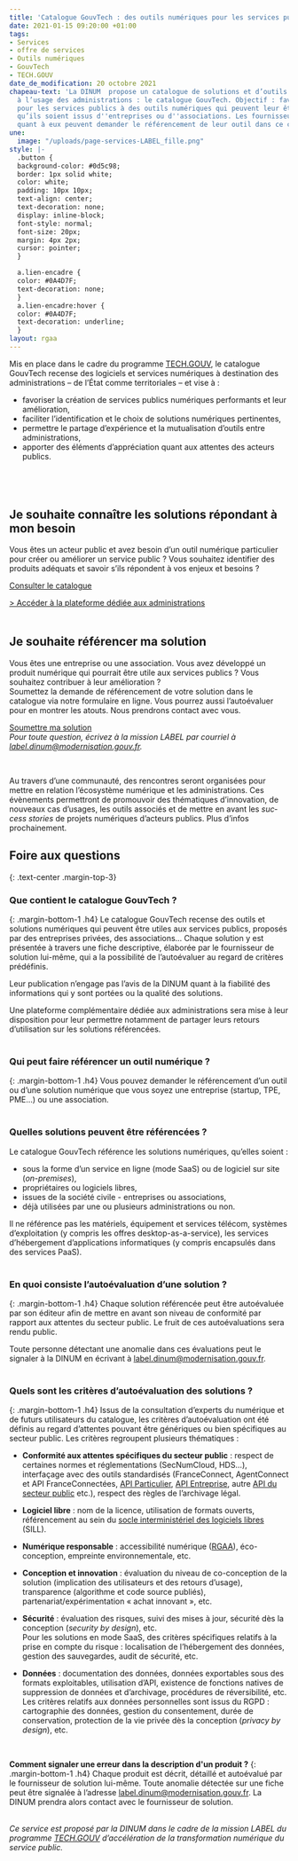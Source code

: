 ```yaml
---
title: 'Catalogue GouvTech : des outils numériques pour les services publics'
date: 2021-01-15 09:20:00 +01:00
tags:
- Services
- offre de services
- Outils numériques
- GouvTech
- TECH.GOUV
date_de_modification: 20 octobre 2021
chapeau-text: 'La DINUM  propose un catalogue de solutions et d’outils numériques,
  à l’usage des administrations : le catalogue GouvTech. Objectif : favoriser le recours
  pour les services publics à des outils numériques qui peuvent leur être utiles,
  qu’ils soient issus d''entreprises ou d''associations. Les fournisseurs de solutions
  quant à eux peuvent demander le référencement de leur outil dans ce catalogue.'
une:
  image: "/uploads/page-services-LABEL_fille.png"
style: |-
  .button {
  background-color: #0d5c98;
  border: 1px solid white;
  color: white;
  padding: 10px 10px;
  text-align: center;
  text-decoration: none;
  display: inline-block;
  font-style: normal;
  font-size: 20px;
  margin: 4px 2px;
  cursor: pointer;
  }

  a.lien-encadre {
  color: #0A4D7F;
  text-decoration: none;
  }
  a.lien-encadre:hover {
  color: #0A4D7F;
  text-decoration: underline;
  }
layout: rgaa
---
```


Mis en place dans le cadre du programme [TECH.GOUV](https://www.numerique.gouv.fr/publications/tech-gouv-strategie-et-feuille-de-route-2019-2021/), le catalogue GouvTech recense des logiciels et services numériques à destination des administrations – de l’État comme territoriales – et vise à :

* favoriser la création de services publics numériques performants et leur amélioration,
* faciliter l’identification et le choix de solutions numériques pertinentes,
* permettre le partage d’expérience et la mutualisation d’outils entre administrations,
* apporter des éléments d’appréciation quant aux attentes des acteurs publics.
<br>
<br>

<div class="exergue" style="margin-bottom: 20px"> <figure class="image-left" style="width: 4%; margin-top: 0.4rem;"><img src="/uploads/fleche-droite.png" alt=""></figure> <h2 class="margin-bottom-1 h3" id="je-souhaite-connaître-les-solutions-répondant-à-mon-besoin">Je souhaite connaître les solutions répondant à mon besoin</h2> <p>Vous êtes un acteur public et avez besoin d’un outil numérique particulier pour créer ou améliorer un service public ? Vous souhaitez identifier des produits adéquats et savoir s’ils répondent à vos enjeux et besoins ?</p> <p><a href="https://catalogue.numerique.gouv.fr/" class="button" title="Consulter le catalogue - Lien externe">Consulter le catalogue</a></p> <p><a class="lien-encadre" href="https://mon.catalogue.numerique.gouv.fr/">&gt; Accéder à la plateforme dédiée aux administrations</a></p></div>
<div class="exergue"> <figure class="image-left" style="width: 4%; margin-top: 0.4rem;"><img src="/uploads/fleche-droite.png" alt=""></figure> <h2 class="margin-bottom-1 h3" id="je-souhaite-référencer-ma-solution">Je souhaite référencer ma solution</h2> <p>Vous êtes une entreprise ou une association. Vous avez développé un produit numérique qui pourrait être utile aux services publics ? Vous souhaitez contribuer à leur amélioration ? <br>Soumettez la demande de référencement de votre solution dans le catalogue via notre formulaire en ligne. Vous pourrez aussi l’autoévaluer pour en montrer les atouts. Nous prendrons contact avec vous.</p> <p><a href="https://mon.catalogue.numerique.gouv.fr/" class="button" title="Soumettre ma solution - Lien externe">Soumettre ma solution</a> <br> <i>Pour toute question, écrivez à la mission LABEL par courriel à <a class="lien-encadre" href="mailto:label.dinum@modernisation.gouv.fr">label.dinum@modernisation.gouv.fr</a>.</i></p> </div>
<br>

Au travers d’une communauté, des rencontres seront organisées pour mettre en relation l’écosystème numérique et les administrations. Ces évènements permettront de promouvoir des thématiques d’innovation, de nouveaux cas d’usages, les outils associés et de mettre en avant les <i><span lang="en">success stories</span></i> de projets numériques d’acteurs publics. Plus d’infos prochainement.

## **Foire aux questions**
{: .text-center .margin-top-3}

### **Que contient le catalogue GouvTech ?**
{: .margin-bottom-1 .h4}
Le catalogue GouvTech recense des outils et solutions numériques qui peuvent être utiles aux services publics, proposés par des entreprises privées, des associations…
Chaque solution y est présentée à travers une fiche descriptive, élaborée par le fournisseur de solution lui-même, qui a la possibilité de l’autoévaluer au regard de critères prédéfinis.

Leur publication n’engage pas l’avis de la DINUM quant à la fiabilité des informations qui y sont portées ou la qualité des solutions.

Une plateforme complémentaire dédiée aux administrations sera mise à leur disposition pour leur permettre notamment de partager leurs retours d’utilisation sur les solutions référencées.
<br>
<br>

### **Qui peut faire référencer un outil numérique ?**
{: .margin-bottom-1 .h4}
Vous pouvez demander le référencement d’un outil ou d’une solution numérique que vous soyez une entreprise (startup, TPE, PME…) ou une association.
<br>
<br>

<h3 class="margin-bottom-1 h4"><strong>Quelles solutions peuvent être référencées ?</strong></h3> <p>Le catalogue GouvTech référence les solutions numériques, qu’elles soient :</p> <ul> <li>sous la forme d’un service en ligne (mode SaaS) ou de logiciel sur site (<span lang="en"><em>on-premises</em></span>),</li> <li>propriétaires ou logiciels libres,</li> <li>issues de la société civile  - entreprises ou associations,</li> <li>déjà utilisées par une ou plusieurs administrations ou non.</li> </ul>
Il ne référence pas les matériels, équipement et services télécom, systèmes d’exploitation (y compris les offres desktop-as-a-service), les services d’hébergement d’applications informatiques (y compris encapsulés dans des services PaaS).
<br>
<br>

### **En quoi consiste l’autoévaluation d’une solution ?**
{: .margin-bottom-1 .h4}
Chaque solution référencée peut être autoévaluée par son éditeur afin de mettre en avant son niveau de conformité par rapport aux attentes du secteur public. Le fruit de ces autoévaluations sera rendu public.

Toute personne détectant une anomalie dans ces évaluations peut le signaler à la DINUM en écrivant à [label.dinum@modernisation.gouv.fr](mailto:label.dinum@modernisation.gouv.fr).
<br>
<br>

### **Quels sont les critères d’autoévaluation des solutions ?**
{: .margin-bottom-1 .h4}
Issus de la consultation d’experts du numérique et de futurs utilisateurs du catalogue, les critères d’autoévaluation ont été définis au regard d’attentes pouvant être génériques ou bien spécifiques au secteur public. Les critères regroupent plusieurs thématiques :

<ul> <li> <p><strong>Conformité aux attentes spécifiques du secteur public</strong> : respect de certaines normes et réglementations (SecNumCloud, HDS…), interfaçage avec des outils standardisés (FranceConnect, AgentConnect et API FranceConnectées, <a href="https://api.gouv.fr/les-api/api-particulier" title="API Particulier - Lien externe">API Particulier</a>, <a href="https://api.gouv.fr/les-api/api-entreprise" title="API Entreprise - Lien externe">API Entreprise</a>, autre <a href="https://api.gouv.fr/" title="API du secteur public - Lien externe">API du secteur public</a> etc.), respect des règles de l’archivage légal.</p> </li> <li> <p><strong>Logiciel libre</strong> : nom de la licence, utilisation de formats ouverts, référencement au sein du <a href="https://sill.etalab.gouv.fr/" title="Socle interministériel des logiciels libres - Lien externe">socle interministériel des logiciels libres</a> (SILL).</p> </li> <li> <p><strong>Numérique responsable</strong> : accessibilité numérique (<a href="https://www.numerique.gouv.fr/publications/rgaa-accessibilite/">RGAA</a>), éco-conception, empreinte environnementale, etc.</p> </li> <li> <p><strong>Conception et innovation</strong> : évaluation du niveau de co-conception de la solution (implication des utilisateurs et des retours d’usage), transparence (algorithme et code source publiés), partenariat/expérimentation « achat innovant », etc.</p> </li> <li> <p><strong>Sécurité</strong> : évaluation des risques, suivi des mises à jour, sécurité dès la conception (<span lang="en"><em>security by design</em></span>), etc. <br>Pour les solutions en mode SaaS, des critères spécifiques relatifs à la prise en compte du risque : localisation de l’hébergement des données, gestion des sauvegardes, audit de sécurité, etc.</p> </li> <li> <p><strong>Données</strong> : documentation des données, données exportables sous des formats exploitables, utilisation d’API, existence de fonctions natives de suppression de données et d’archivage, procédures de réversibilité, etc. Les critères relatifs aux données personnelles sont issus du RGPD : cartographie des données, gestion du consentement, durée de conservation, protection de la vie privée dès la conception (<em>privacy by design</em>), etc.</p> </li></ul>
<br>

**Comment signaler une erreur dans la description d'un produit ?**
{: .margin-bottom-1 .h4}
Chaque produit est décrit, détaillé et autoévalué par le fournisseur de solution lui-même. Toute anomalie détectée sur une fiche peut être signalée à l’adresse [label.dinum@modernisation.gouv.fr](mailto:label.dinum@modernisation.gouv.fr). La DINUM prendra alors contact avec le fournisseur de solution.
<br>
<br>

*Ce service est proposé par la DINUM dans le cadre de la mission LABEL du programme [TECH.GOUV](https://www.numerique.gouv.fr/publications/tech-gouv-strategie-et-feuille-de-route-2019-2021/) d’accélération de la transformation numérique du service public.*